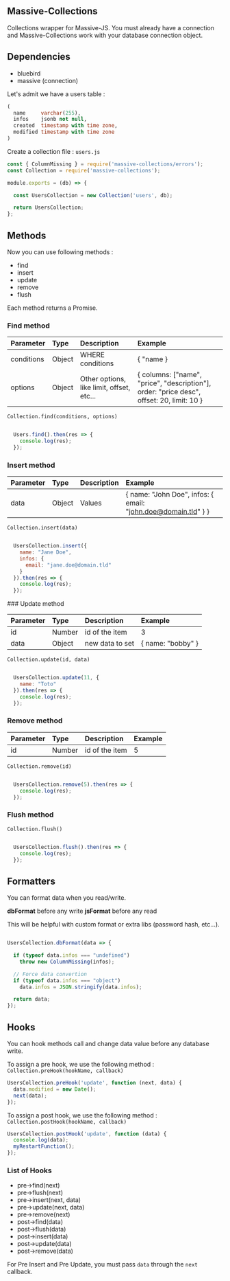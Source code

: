 ## Massive-Collections

Collections wrapper for Massive-JS.
You must already have a connection and Massive-Collections work with your database connection object.

## Dependencies

* bluebird
* massive (connection)

Let's admit we have a users table :

```sql
(
  name     varchar(255),
  infos    jsonb not null,
  created  timestamp with time zone,
  modified timestamp with time zone
)
```

Create a collection file : `users.js`


```javascript
const { ColumnMissing } = require('massive-collections/errors');
const Collection = require('massive-collections');

module.exports = (db) => {

  const UsersCollection = new Collection('users', db);

  return UsersCollection;
};
```

## Methods

Now you can use following methods :

* find
* insert
* update
* remove
* flush

Each method returns a Promise.

### Find method

| Parameter  | Type   | Description                               | Example                                                                                   |
|:-----------|:-------|:------------------------------------------|:------------------------------------------------------------------------------------------|
| conditions | Object | WHERE conditions                          | { "name  }                                                                                |
| options    | Object | Other options, like limit, offset, etc... | { columns: ["name", "price", "description"], order: "price desc", offset: 20, limit: 10 } |

`Collection.find(conditions, options)`

```javascript

  Users.find().then(res => {
    console.log(res);
  });

```

### Insert method

| Parameter  | Type   | Description      | Example                                                        |
|:-----------|:-------|:-----------------|:---------------------------------------------------------------|
| data       | Object | Values           | { name: "John Doe", infos: { email: "john.doe@domain.tld" } }  |

`Collection.insert(data)`

```javascript

  UsersCollection.insert({
    name: "Jane Doe",
    infos: {
      email: "jane.doe@domain.tld"
    }
  }).then(res => {
    console.log(res);
  });

```

### Update method

| Parameter  | Type   | Description      | Example                                                        |
|:-----------|:-------|:-----------------|:---------------------------------------------------------------|
| id         | Number | id of the item   | 3                                                              |
| data       | Object | new data to set  | { name: "bobby" }                                              |

`Collection.update(id, data)`

```javascript

  UsersCollection.update(11, {
    name: "Toto"
  }).then(res => {
    console.log(res);
  });

```

### Remove method

| Parameter  | Type   | Description      | Example     |
|:-----------|:-------|:-----------------|:------------|
| id         | Number | id of the item   | 5           |

`Collection.remove(id)`

```javascript

  UsersCollection.remove(5).then(res => {
    console.log(res);
  });

```

### Flush method

`Collection.flush()`

```javascript

  UsersCollection.flush().then(res => {
    console.log(res);
  });

```

## Formatters

You can format data when you read/write.

**dbFormat** before any write
**jsFormat** before any read

This will be helpful with custom format or extra libs (password hash, etc...).

```javascript

UsersCollection.dbFormat(data => {

  if (typeof data.infos === "undefined")
    throw new ColumnMissing(infos);

  // Force data convertion
  if (typeof data.infos === "object")
    data.infos = JSON.stringify(data.infos);

  return data;
});

```

## Hooks

You can hook methods call and change data value before any database write.

To assign a pre hook, we use the following method : `Collection.preHook(hookName, callback)`

```javascript
UsersCollection.preHook('update', function (next, data) {
  data.modified = new Date();
  next(data);
});

```

To assign a post hook, we use the following method : `Collection.postHook(hookName, callback)`

```javascript
UsersCollection.postHook('update', function (data) {
  console.log(data);
  myRestartFunction();
});
```

### List of Hooks

* pre->find(next)
* pre->flush(next)
* pre->insert(next, data)
* pre->update(next, data)
* pre->remove(next)
* post->find(data)
* post->flush(data)
* post->insert(data)
* post->update(data)
* post->remove(data)

For Pre Insert and Pre Update, you must pass `data` through the `next` callback.
